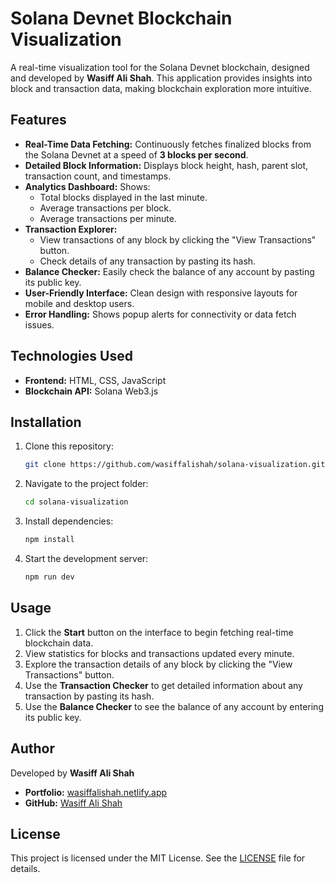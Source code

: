 # Solana Devnet Blockchain Visualization

A real-time visualization tool for the Solana Devnet blockchain, designed and developed by **Wasiff Ali Shah**. This application provides insights into block and transaction data, making blockchain exploration more intuitive.

## Features

- **Real-Time Data Fetching:** Continuously fetches finalized blocks from the Solana Devnet at a speed of **3 blocks per second**.
- **Detailed Block Information:** Displays block height, hash, parent slot, transaction count, and timestamps.
- **Analytics Dashboard:** Shows:
  - Total blocks displayed in the last minute.
  - Average transactions per block.
  - Average transactions per minute.
- **Transaction Explorer:**
  - View transactions of any block by clicking the "View Transactions" button.
  - Check details of any transaction by pasting its hash.
- **Balance Checker:** Easily check the balance of any account by pasting its public key.
- **User-Friendly Interface:** Clean design with responsive layouts for mobile and desktop users.
- **Error Handling:** Shows popup alerts for connectivity or data fetch issues.

## Technologies Used

- **Frontend:** HTML, CSS, JavaScript
- **Blockchain API:** Solana Web3.js

## Installation

1. Clone this repository:
   ```bash
   git clone https://github.com/wasiffalishah/solana-visualization.git
   ```
2. Navigate to the project folder:
   ```bash
   cd solana-visualization
   ```
3. Install dependencies:
   ```bash
   npm install
   ```
4. Start the development server:
   ```bash
   npm run dev
   ```

## Usage

1. Click the **Start** button on the interface to begin fetching real-time blockchain data.
2. View statistics for blocks and transactions updated every minute.
3. Explore the transaction details of any block by clicking the "View Transactions" button.
4. Use the **Transaction Checker** to get detailed information about any transaction by pasting its hash.
5. Use the **Balance Checker** to see the balance of any account by entering its public key.

## Author

Developed by **Wasiff Ali Shah**  
- **Portfolio:** [wasiffalishah.netlify.app](https://wasiffalishah.netlify.app)  
- **GitHub:** [Wasiff Ali Shah](https://github.com/wasiffalishah)

## License

This project is licensed under the MIT License. See the [LICENSE](LICENSE) file for details.
